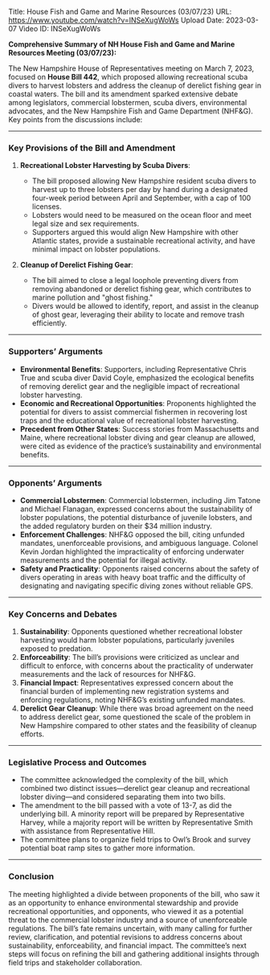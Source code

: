 Title: House Fish and Game and Marine Resources (03/07/23)
URL: https://www.youtube.com/watch?v=INSeXugWoWs
Upload Date: 2023-03-07
Video ID: INSeXugWoWs

**Comprehensive Summary of NH House Fish and Game and Marine Resources Meeting (03/07/23):**

The New Hampshire House of Representatives meeting on March 7, 2023, focused on **House Bill 442**, which proposed allowing recreational scuba divers to harvest lobsters and address the cleanup of derelict fishing gear in coastal waters. The bill and its amendment sparked extensive debate among legislators, commercial lobstermen, scuba divers, environmental advocates, and the New Hampshire Fish and Game Department (NHF&G). Key points from the discussions include:

---

### **Key Provisions of the Bill and Amendment**
1. **Recreational Lobster Harvesting by Scuba Divers**:
   - The bill proposed allowing New Hampshire resident scuba divers to harvest up to three lobsters per day by hand during a designated four-week period between April and September, with a cap of 100 licenses.
   - Lobsters would need to be measured on the ocean floor and meet legal size and sex requirements.
   - Supporters argued this would align New Hampshire with other Atlantic states, provide a sustainable recreational activity, and have minimal impact on lobster populations.

2. **Cleanup of Derelict Fishing Gear**:
   - The bill aimed to close a legal loophole preventing divers from removing abandoned or derelict fishing gear, which contributes to marine pollution and "ghost fishing."
   - Divers would be allowed to identify, report, and assist in the cleanup of ghost gear, leveraging their ability to locate and remove trash efficiently.

---

### **Supporters’ Arguments**
- **Environmental Benefits**: Supporters, including Representative Chris True and scuba diver David Coyle, emphasized the ecological benefits of removing derelict gear and the negligible impact of recreational lobster harvesting.
- **Economic and Recreational Opportunities**: Proponents highlighted the potential for divers to assist commercial fishermen in recovering lost traps and the educational value of recreational lobster harvesting.
- **Precedent from Other States**: Success stories from Massachusetts and Maine, where recreational lobster diving and gear cleanup are allowed, were cited as evidence of the practice’s sustainability and environmental benefits.

---

### **Opponents’ Arguments**
- **Commercial Lobstermen**: Commercial lobstermen, including Jim Tatone and Michael Flanagan, expressed concerns about the sustainability of lobster populations, the potential disturbance of juvenile lobsters, and the added regulatory burden on their $34 million industry.
- **Enforcement Challenges**: NHF&G opposed the bill, citing unfunded mandates, unenforceable provisions, and ambiguous language. Colonel Kevin Jordan highlighted the impracticality of enforcing underwater measurements and the potential for illegal activity.
- **Safety and Practicality**: Opponents raised concerns about the safety of divers operating in areas with heavy boat traffic and the difficulty of designating and navigating specific diving zones without reliable GPS.

---

### **Key Concerns and Debates**
1. **Sustainability**: Opponents questioned whether recreational lobster harvesting would harm lobster populations, particularly juveniles exposed to predation.
2. **Enforceability**: The bill’s provisions were criticized as unclear and difficult to enforce, with concerns about the practicality of underwater measurements and the lack of resources for NHF&G.
3. **Financial Impact**: Representatives expressed concern about the financial burden of implementing new registration systems and enforcing regulations, noting NHF&G’s existing unfunded mandates.
4. **Derelict Gear Cleanup**: While there was broad agreement on the need to address derelict gear, some questioned the scale of the problem in New Hampshire compared to other states and the feasibility of cleanup efforts.

---

### **Legislative Process and Outcomes**
- The committee acknowledged the complexity of the bill, which combined two distinct issues—derelict gear cleanup and recreational lobster diving—and considered separating them into two bills.
- The amendment to the bill passed with a vote of 13-7, as did the underlying bill. A minority report will be prepared by Representative Harvey, while a majority report will be written by Representative Smith with assistance from Representative Hill.
- The committee plans to organize field trips to Owl’s Brook and survey potential boat ramp sites to gather more information.

---

### **Conclusion**
The meeting highlighted a divide between proponents of the bill, who saw it as an opportunity to enhance environmental stewardship and provide recreational opportunities, and opponents, who viewed it as a potential threat to the commercial lobster industry and a source of unenforceable regulations. The bill’s fate remains uncertain, with many calling for further review, clarification, and potential revisions to address concerns about sustainability, enforceability, and financial impact. The committee’s next steps will focus on refining the bill and gathering additional insights through field trips and stakeholder collaboration.